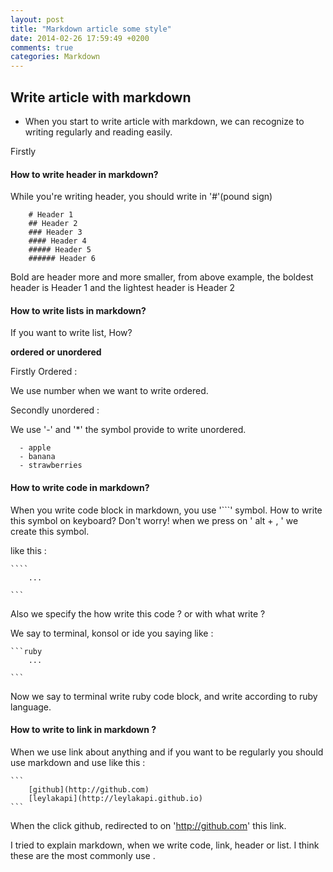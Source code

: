 ```yaml
---
layout: post
title: "Markdown article some style"
date: 2014-02-26 17:59:49 +0200
comments: true
categories: Markdown
---
```


## Write article with markdown

- When you start to write article with markdown, we can recognize to writing regularly and reading easily.

Firstly

#### How to write header in markdown?

While you're writing header, you should write in '#'(pound sign)


        # Header 1
        ## Header 2
        ### Header 3
        #### Header 4
        ##### Header 5
        ###### Header 6


Bold are header more and more smaller, from above example, the boldest header is Header 1 and the lightest header is Header 2


#### How to write lists in markdown?

If you want to write list, How?

**ordered or unordered**

Firstly Ordered :

We use number when we want to write ordered.

Secondly unordered :

We use '-' and '*' the symbol provide to write unordered.

      - apple
      - banana
      - strawberries



#### How to write code in markdown?

When you write code block in markdown, you use '```' symbol. How to write this symbol on keyboard?
 Don't worry! when we press on ' alt + , ' we create this symbol.

like this :

    ````
        ...

    ```
Also we specify the how write this code ? or with what write ?

We say to terminal, konsol or ide you saying like :

    ```ruby
        ...

    ```

Now we say to terminal write ruby code block, and write according to ruby language.

#### How to write to link in markdown ?

When we use link about anything and if you want to be regularly you should use markdown and use like this :

    ```
        [github](http://github.com)
        [leylakapi](http://leylakapi.github.io)
    ```
When the click github, redirected to on 'http://github.com'  this link.

I tried to explain markdown, when we write code, link, header or list. I think these are the most commonly use .